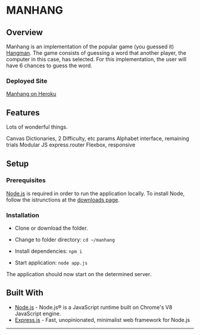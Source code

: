 # MANHANG


## Overview


Manhang is an implementation of the popular game (you guessed it) [Hangman](/Users/irvingangulo/dev/manhang-2/README.md). The game consists of guessing a word that another player, the computer in this case, has selected. For this implementation, the user will have 6 chances to guess the word. 

<!-- After the user finishes, the word meaning is automatically searched in two (2) dictionaries, Oxford University Press and Webster-Merrian Online. -->


### Deployed Site

[Manhang on Heroku](https://manhang-irv.herokuapp.com/)


## Features
Lots of wonderful things.

Canvas
Dictionaries, 2
Difficulty, etc params
Alphabet interface, remaining trials
Modular JS
express.router
Flexbox, responsive 

## Setup
### Prerequisites
[Node.js](https://nodejs.org/en/) is required in order to run the application locally. To install Node, follow the istrunctions at the [downloads page](https://nodejs.org/en/download/).

### Installation
- Clone or download the folder. 

- Change to folder directory: `cd ~/manhang`

- Install dependencies: `npm i`

- Start application: `node app.js`

The application should now start on the determined server. 



## Built With

- [Node.js](https://nodejs.org/en/download/) - Node.js® is a JavaScript runtime built on Chrome's V8 JavaScript engine.
- [Express.js](https://expressjs.com/) - Fast, unopinionated, minimalist web framework for Node.js


<!-- not sure if will keep this -->
<!-- - [Mongoose](https://mongoosejs.com/) - Elegant mongodb object modeling for node.js -->



<!-- ## Acknowledgments -->


 
-----------------------------------------------------------------

